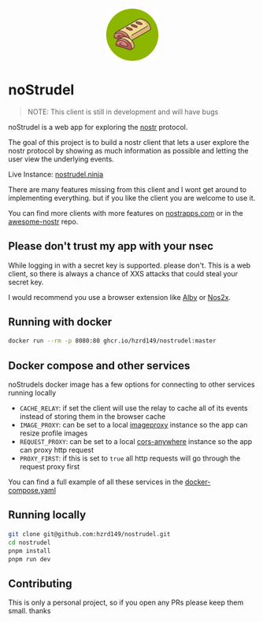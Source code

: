 <p align="center">
  <img src="screenshots/icon.svg" alt="Project Logo" width="21%">
</p>

# noStrudel

> NOTE: This client is still in development and will have bugs

noStrudel is a web app for exploring the [nostr](https://github.com/nostr-protocol) protocol.

The goal of this project is to build a nostr client that lets a user explore the nostr protocol by showing as much information as possible and letting the user view the underlying events.

Live Instance: [nostrudel.ninja](https://nostrudel.ninja)

There are many features missing from this client and I wont get around to implementing everything. but if you like the client you are welcome to use it.

You can find more clients with more features on [nostrapps.com](https://www.nostrapps.com/) or in the [awesome-nostr](https://github.com/aljazceru/awesome-nostr) repo.

## Please don't trust my app with your nsec

While logging in with a secret key is supported. please don't. This is a web client, so there is always a chance of XXS attacks that could steal your secret key.

I would recommend you use a browser extension like [Alby](https://getalby.com/) or [Nos2x](https://github.com/fiatjaf/nos2x).

## Running with docker

```bash
docker run --rm -p 8080:80 ghcr.io/hzrd149/nostrudel:master
```

## Docker compose and other services

noStrudels docker image has a few options for connecting to other services running locally

- `CACHE_RELAY`: if set the client will use the relay to cache all of its events instead of storing them in the browser cache
- `IMAGE_PROXY`: can be set to a local [imageproxy](https://github.com/willnorris/imageproxy) instance so the app can resize profile images
- `REQUEST_PROXY`: can be set to a local [cors-anywhere](https://github.com/Rob--W/cors-anywhere) instance so the app can proxy http request
- `PROXY_FIRST`: if this is set to `true` all http requests will go through the request proxy first

You can find a full example of all these services in the [docker-compose.yaml](./docker-compose.yaml)

## Running locally

```bash
git clone git@github.com:hzrd149/nostrudel.git
cd nostrudel
pnpm install
pnpm run dev
```

## Contributing

This is only a personal project, so if you open any PRs please keep them small. thanks
